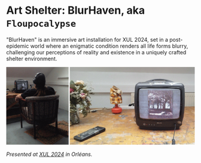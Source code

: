 # Art Shelter: BlurHaven, aka `Floupocalypse`

"BlurHaven" is an immersive art installation for XUL 2024, set in a post-epidemic world where an enigmatic condition renders all life forms blurry, challenging our perceptions of reality and existence in a uniquely crafted shelter environment.

[![Installation at XUL 2024](img/installation-lq.png)](img/installation-hd.png)

_Presented at [XUL 2024](https://xul.labomedia.org/floupocalypse-madmarie/) in Orléans._
